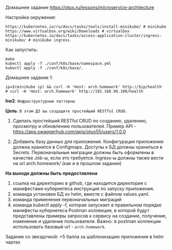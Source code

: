 Домашнее задание https://otus.ru/lessons/microservice-architecture

Настройка окружения:
```
https://kubernetes.io/ru/docs/tasks/tools/install-minikube/ # minikube
https://www.virtualbox.org/wiki/Downloads # virtualbox
https://kubernetes.io/docs/tasks/access-application-cluster/ingress-minikube/ # minikube ingress
```

Как запустить:
```shell
make
kubectl apply -f ./conf/k8s/base/namespace.yml
kubectl apply -f ./conf/k8s/base/.
```

Домашнее задание 1:
```shell
ip=$(minikube ip) && curl -H 'Host: arch.homework' http://$ip/health
# curl -H 'Host: arch.homework' http://192.168.99.100/health
```

**hw2**:
`Инфраструктурные паттерны`

**Цель**:
`В этом ДЗ вы создадите простейший RESTful CRUD.`

1. Сделать простейший RESTful CRUD по созданию, удалению, просмотру и обновлению пользователей.
Пример API  - https://app.swaggerhub.com/apis/otus55/users/1.0.0

2. Добавить базу данных для приложения.
Конфигурация приложения должна хранится в Configmaps.
Доступы к БД должны храниться в Secrets.
Первоначальные миграции должны быть оформлены в качестве Job-ы, если это требуется.
Ingress-ы должны также вести на url arch.homework/ (как и в прошлом задании)

**На выходе должны быть предоставлена**

1. ссылка на директорию в github, где находится директория с манифестами кубернетеса
инструкция по запуску приложения.
2. команда установки БД из helm, вместе с файлом values.yaml.
3. команда применения первоначальных миграций
4. команда kubectl apply -f, которая запускает в правильном порядке манифесты кубернетеса
Postman коллекция, в которой будут представлены примеры запросов к сервису на создание, получение, изменение и удаление пользователя. Важно: в postman коллекции использовать базовый url - `arch.homework`.

Задание со звездочкой:
+5 балла за шаблонизацию приложения в helm чартах